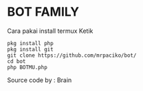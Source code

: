 # BOT FAMILY

Cara pakai install termux Ketik

```
pkg install php
pkg install git
git clone https://github.com/mrpaciko/bot/
cd bot
php BOTMU.php
```
Source code by : Brain
